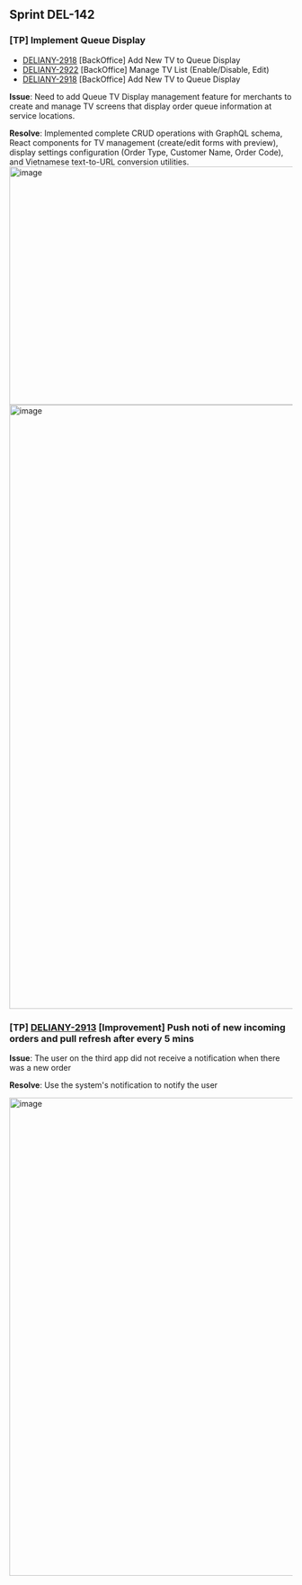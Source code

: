 ## Sprint DEL-142

### [TP] Implement Queue Display
- [DELIANY-2918](https://deliany.youtrack.cloud/agiles/131-3/current?issue=DELIANY-2918) [BackOffice] Add New TV to Queue Display
- [DELIANY-2922](https://deliany.youtrack.cloud/agiles/131-3/current?issue=DELIANY-2922) [BackOffice] Manage TV List (Enable/Disable, Edit)
- [DELIANY-2918](https://deliany.youtrack.cloud/agiles/131-3/current?issue=DELIANY-2918) [BackOffice] Add New TV to Queue Display

**Issue**: Need to add Queue TV Display management feature for merchants to create and manage TV screens that display order queue information at service locations.

**Resolve**: Implemented complete CRUD operations with GraphQL schema, React components for TV management (create/edit forms with preview), display settings configuration (Order Type, Customer Name, 
Order Code), and Vietnamese text-to-URL conversion utilities.
<img width="1610" height="424" alt="image" src="https://github.com/user-attachments/assets/d0b04d61-8565-43a5-9525-02fa7edf8b92" />
<img width="966" height="1075" alt="image" src="https://github.com/user-attachments/assets/d84856b8-51c6-41b0-8d78-690aa8e0514c" />

### [TP] [DELIANY-2913](https://deliany.youtrack.cloud/agiles/131-3/current?issue=DELIANY-2913) [Improvement] Push noti of new incoming orders and pull refresh after every 5 mins

  **Issue**: The user on the third app did not receive a notification when there was a new order

  **Resolve**: Use the system's notification to notify the user

<img width="980" height="851" alt="image" src="https://github.com/user-attachments/assets/a7ecf012-5ee4-402d-b54d-08ecc17ab0e1" />


